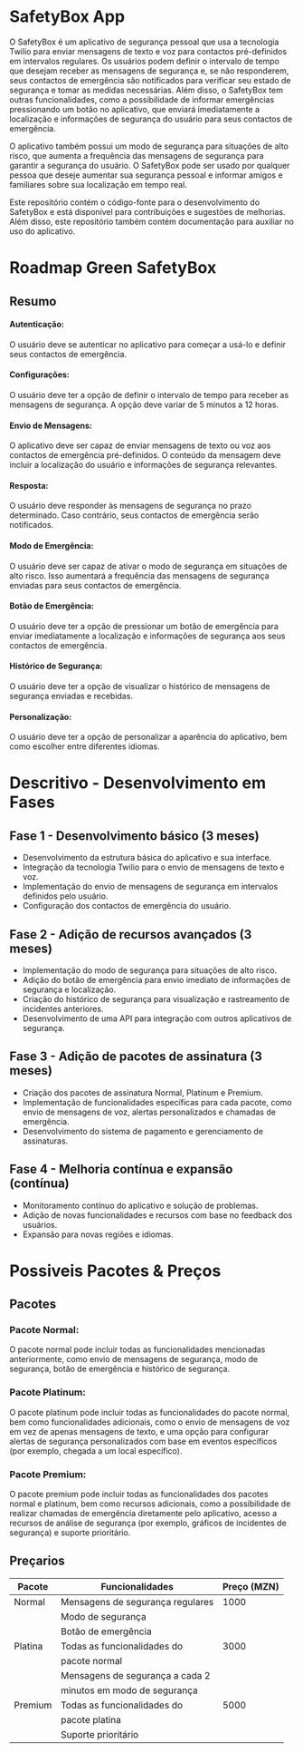 # SafetyBox App
O SafetyBox é um aplicativo de segurança pessoal que usa a tecnologia Twilio para enviar mensagens de texto e voz para contactos pré-definidos em intervalos regulares. Os usuários podem definir o intervalo de tempo que desejam receber as mensagens de segurança e, se não responderem, seus contactos de emergência são notificados para verificar seu estado de segurança e tomar as medidas necessárias. Além disso, o SafetyBox tem outras funcionalidades, como a possibilidade de informar emergências pressionando um botão no aplicativo, que enviará imediatamente a localização e informações de segurança do usuário para seus contactos de emergência. 

O aplicativo também possui um modo de segurança para situações de alto risco, que aumenta a frequência das mensagens de segurança para garantir a segurança do usuário. O SafetyBox pode ser usado por qualquer pessoa que deseje aumentar sua segurança pessoal e informar amigos e familiares sobre sua localização em tempo real.

Este repositório contém o código-fonte para o desenvolvimento do SafetyBox e está disponível para contribuições e sugestões de melhorias. Além disso, este repositório também contém documentação para auxiliar no uso do aplicativo.

# Roadmap Green SafetyBox

## Resumo

#### Autenticação: 
O usuário deve se autenticar no aplicativo para começar a usá-lo e definir seus contactos de emergência.

#### Configurações: 
O usuário deve ter a opção de definir o intervalo de tempo para receber as mensagens de segurança. A opção deve variar de 5 minutos a 12 horas.

#### Envio de Mensagens: 
O aplicativo deve ser capaz de enviar mensagens de texto ou voz aos contactos de emergência pré-definidos. O conteúdo da mensagem deve incluir a localização do usuário e informações de segurança relevantes.

#### Resposta: 
O usuário deve responder às mensagens de segurança no prazo determinado. Caso contrário, seus contactos de emergência serão notificados.

#### Modo de Emergência: 
O usuário deve ser capaz de ativar o modo de segurança em situações de alto risco. Isso aumentará a frequência das mensagens de segurança enviadas para seus contactos de emergência.

#### Botão de Emergência: 
O usuário deve ter a opção de pressionar um botão de emergência para enviar imediatamente a localização e informações de segurança aos seus contactos de emergência.

#### Histórico de Segurança: 
O usuário deve ter a opção de visualizar o histórico de mensagens de segurança enviadas e recebidas.

#### Personalização: 
O usuário deve ter a opção de personalizar a aparência do aplicativo, bem como escolher entre diferentes idiomas.

# Descritivo - Desenvolvimento em Fases

## Fase 1 - Desenvolvimento básico (3 meses)

- Desenvolvimento da estrutura básica do aplicativo e sua interface.
- Integração da tecnologia Twilio para o envio de mensagens de texto e voz.
- Implementação do envio de mensagens de segurança em intervalos definidos pelo usuário.
- Configuração dos contactos de emergência do usuário.

## Fase 2 - Adição de recursos avançados (3 meses)

- Implementação do modo de segurança para situações de alto risco.
- Adição do botão de emergência para envio imediato de informações de segurança e localização.
- Criação do histórico de segurança para visualização e rastreamento de incidentes anteriores.
- Desenvolvimento de uma API para integração com outros aplicativos de segurança.

## Fase 3 - Adição de pacotes de assinatura (3 meses)

- Criação dos pacotes de assinatura Normal, Platinum e Premium.
- Implementação de funcionalidades específicas para cada pacote, como envio de mensagens de voz, alertas personalizados e chamadas de emergência.
- Desenvolvimento do sistema de pagamento e gerenciamento de assinaturas.

## Fase 4 - Melhoria contínua e expansão (contínua)

- Monitoramento contínuo do aplicativo e solução de problemas.
- Adição de novas funcionalidades e recursos com base no feedback dos usuários.
- Expansão para novas regiões e idiomas.

# Possiveis Pacotes & Preços
## Pacotes
    
### Pacote Normal: 
O pacote normal pode incluir todas as funcionalidades mencionadas anteriormente, como envio de mensagens de segurança, modo de segurança, botão de emergência e histórico de segurança.

### Pacote Platinum: 
O pacote platinum pode incluir todas as funcionalidades do pacote normal, bem como funcionalidades adicionais, como o envio de mensagens de voz em vez de apenas mensagens de texto, e uma opção para configurar alertas de segurança personalizados com base em eventos específicos (por exemplo, chegada a um local específico).

### Pacote Premium: 
O pacote premium pode incluir todas as funcionalidades dos pacotes normal e platinum, bem como recursos adicionais, como a possibilidade de realizar chamadas de emergência diretamente pelo aplicativo, acesso a recursos de análise de segurança (por exemplo, gráficos de incidentes de segurança) e suporte prioritário.

## Preçarios

| Pacote   | Funcionalidades                 | Preço (MZN) |
| -------- | -------------------------------| ------------|
| Normal   | Mensagens de segurança regulares| 1000        |
|          | Modo de segurança               |             |
|          | Botão de emergência             |             |
| Platina  | Todas as funcionalidades do     | 3000        |
|          | pacote normal                   |             |
|          | Mensagens de segurança a cada 2 |             |
|          | minutos em modo de segurança    |             |
| Premium  | Todas as funcionalidades do     | 5000        |
|          | pacote platina                  |             |
|          | Suporte prioritário             |             |

